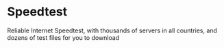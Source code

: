# Speedtest
Reliable Internet Speedtest, with thousands of servers in all countries, and dozens of test files for you to download
